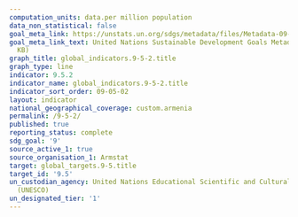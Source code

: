 ```yaml
---
computation_units: data.per million population
data_non_statistical: false
goal_meta_link: https://unstats.un.org/sdgs/metadata/files/Metadata-09-05-02.pdf
goal_meta_link_text: United Nations Sustainable Development Goals Metadata (PDF 382
  KB)
graph_title: global_indicators.9-5-2.title
graph_type: line
indicator: 9.5.2
indicator_name: global_indicators.9-5-2.title
indicator_sort_order: 09-05-02
layout: indicator
national_geographical_coverage: custom.armenia
permalink: /9-5-2/
published: true
reporting_status: complete
sdg_goal: '9'
source_active_1: true
source_organisation_1: Armstat
target: global_targets.9-5.title
target_id: '9.5'
un_custodian_agency: United Nations Educational Scientific and Cultural Organization
  (UNESCO)
un_designated_tier: '1'
---
```

